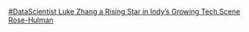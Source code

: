 [#DataScientist Luke Zhang a Rising Star in Indy’s Growing Tech Scene   Rose-Hulman](https://qi.tc/qi/111790)